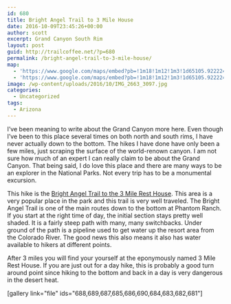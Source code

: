 ```yaml
---
id: 680
title: Bright Angel Trail to 3 Mile House
date: 2016-10-09T23:45:26+00:00
author: scott
excerpt: Grand Canyon South Rim
layout: post
guid: http://trailcoffee.net/?p=680
permalink: /bright-angel-trail-to-3-mile-house/
map:
  - 'https://www.google.com/maps/embed?pb=!1m18!1m12!1m3!1d65105.9222242831!2d-112.17093855639732!3d36.06761223287064!2m3!1f0!2f0!3f0!3m2!1i1024!2i768!4f13.1!3m3!1m2!1s0x0%3A0x864e99540608b624!2sBright+Angel+Trailhead!5e1!3m2!1sen!2sus!4v1476056527068'
  - 'https://www.google.com/maps/embed?pb=!1m18!1m12!1m3!1d65105.9222242831!2d-112.17093855639732!3d36.06761223287064!2m3!1f0!2f0!3f0!3m2!1i1024!2i768!4f13.1!3m3!1m2!1s0x0%3A0x864e99540608b624!2sBright+Angel+Trailhead!5e1!3m2!1sen!2sus!4v1476056527068'
image: /wp-content/uploads/2016/10/IMG_2663_3097.jpg
categories:
  - Uncategorized
tags:
  - Arizona
---
```

I’ve been meaning to write about the Grand Canyon more here. Even though I’ve been to this place several times on both north and south rims, I have never actually down to the bottom. The hikes I have done have only been a few miles, just scraping the surface of the world-renown canyon. I am not sure how much of an expert I can really claim to be about the Grand Canyon. That being said, I do love this place and there are many ways to be an explorer in the National Parks. Not every trip has to be a monumental excursion.

This hike is the <a href="https://www.nps.gov/grca/planyourvisit/day-hiking.htm">Bright Angel Trail to the 3 Mile Rest House</a>. This area is a very popular place in the park and this trail is very well traveled. The Bright Angel Trail is one of the main routes down to the bottom at Phantom Ranch. If you start at the right time of day, the initial section stays pretty well shaded. It is a fairly steep path with many, many switchbacks. Under ground of the path is a pipeline used to get water up the resort area from the Colorado River. The good news this also means it also has water available to hikers at different points.

After 3 miles you will find your yourself at the eponymously named 3 Mile Rest House. If you are just out for a day hike, this is probably a good turn around point since hiking to the bottom and back in a day is very dangerous in the desert heat.

[gallery link="file" ids="688,689,687,685,686,690,684,683,682,681"]